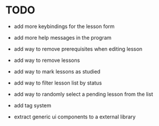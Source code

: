 # TODO

- add more keybindings for the lesson form
- add more help messages in the program

- add way to remove prerequisites when editing lesson
- add way to remove lessons
- add way to mark lessons as studied
- add way to filter lesson list by status
- add way to randomly select a pending lesson from the list
- add tag system
- extract generic ui components to a external library
